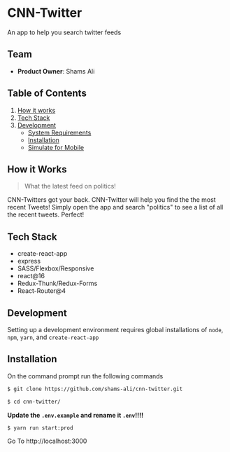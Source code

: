 # CNN-Twitter

An app to help you search twitter feeds

## Team
  - __Product Owner__: Shams Ali

## Table of Contents

1. [How it works](#how-it-works)
2. [Tech Stack](#tech-stack)
3. [Development](#development)
    - [System Requirements](#system-requirements)
    - [Installation](#installation)
    - [Simulate for Mobile](#simulate-mobile)

## <a name="how-it-works"></a>How it Works

> What the latest feed on politics!

CNN-Twitters got your back. CNN-Twitter will help you find the the most recent Tweets! Simply open the app and search "politics" to see a list of all the recent tweets. Perfect! 



## <a name="tech-stack"></a>Tech Stack
- create-react-app
- express
- SASS/Flexbox/Responsive
- react@16
- Redux-Thunk/Redux-Forms
- React-Router@4


## <a name="development"></a>Development
Setting up a development environment requires global installations of `node`, `npm`, `yarn`, and `create-react-app`

## <a name="installation"></a>Installation

On the command prompt run the following commands

```sh
$ git clone https://github.com/shams-ali/cnn-twitter.git

$ cd cnn-twitter/
```
**Update the `.env.example` and rename it `.env`!!!!**
```sh
$ yarn run start:prod
```

Go To http://localhost:3000